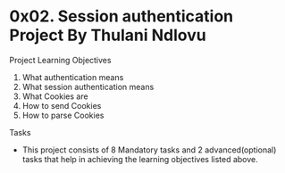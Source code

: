0x02. Session authentication Project By Thulani Ndlovu
====================================================
Project Learning Objectives
1. What authentication means
2. What session authentication means
3. What Cookies are
4. How to send Cookies
5. How to parse Cookies

Tasks
- This project consists of 8 Mandatory tasks and 2 advanced(optional) tasks that help in achieving the learning objectives listed above.